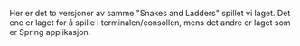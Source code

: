Her er det to versjoner av samme "Snakes and Ladders" spillet vi laget. 
Det ene er laget for å spille i terminalen/consollen, mens det andre er laget som er Spring applikasjon.
